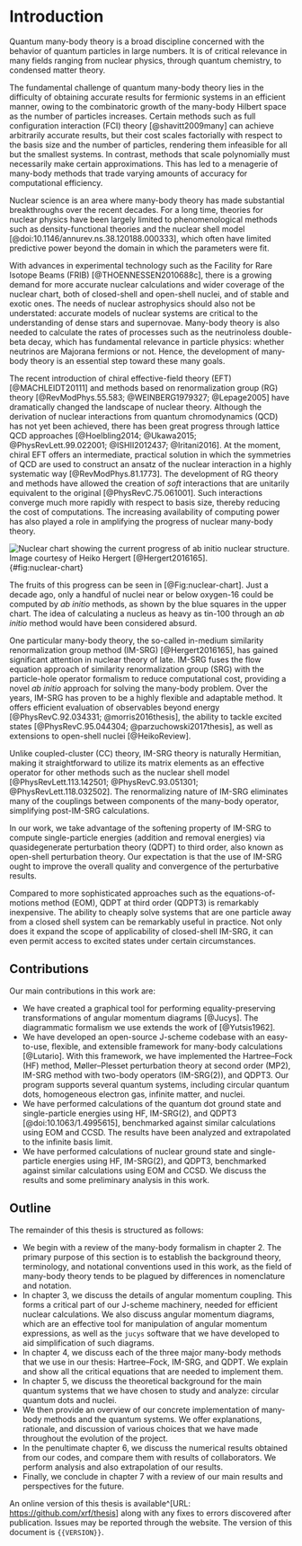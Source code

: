 # Introduction

Quantum many-body theory is a broad discipline concerned with the behavior of quantum particles in large numbers.  It is of critical relevance in many fields ranging from nuclear physics, through quantum chemistry, to condensed matter theory.

The fundamental challenge of quantum many-body theory lies in the difficulty of obtaining accurate results for fermionic systems in an efficient manner, owing to the combinatoric growth of the many-body Hilbert space as the number of particles increases.  Certain methods such as full configuration interaction (FCI) theory [@shavitt2009many] can achieve arbitrarily accurate results, but their cost scales factorially with respect to the basis size and the number of particles, rendering them infeasible for all but the smallest systems.  In contrast, methods that scale polynomially must necessarily make certain approximations.  This has led to a menagerie of many-body methods that trade varying amounts of accuracy for computational efficiency.

Nuclear science is an area where many-body theory has made substantial breakthroughs over the recent decades.  For a long time, theories for nuclear physics have been largely limited to phenomenological methods such as density-functional theories and the nuclear shell model [@doi:10.1146/annurev.ns.38.120188.000333], which often have limited predictive power beyond the domain in which the parameters were fit.

With advances in experimental technology such as the Facility for Rare Isotope Beams (FRIB) [@THOENNESSEN2010688c], there is a growing demand for more accurate nuclear calculations and wider coverage of the nuclear chart, both of closed-shell and open-shell nuclei, and of stable and exotic ones.  The needs of nuclear astrophysics should also not be understated: accurate models of nuclear systems are critical to the understanding of dense stars and supernovae.  Many-body theory is also needed to calculate the rates of processes such as the neutrinoless double-beta decay, which has fundamental relevance in particle physics: whether neutrinos are Majorana fermions or not.  Hence, the development of many-body theory is an essential step toward these many goals.

The recent introduction of chiral effective-field theory (EFT) [@MACHLEIDT20111] and methods based on renormalization group (RG) theory [@RevModPhys.55.583; @WEINBERG1979327; @Lepage2005] have dramatically changed the landscape of nuclear theory.  Although the derivation of nuclear interactions from quantum chromodynamics (QCD) has not yet been achieved, there has been great progress through lattice QCD approaches [@Hoelbling2014; @Ukawa2015; @PhysRevLett.99.022001; @ISHII2012437; @Iritani2016].  At the moment, chiral EFT offers an intermediate, practical solution in which the symmetries of QCD are used to construct an ansatz of the nuclear interaction in a highly systematic way [@RevModPhys.81.1773].  The development of RG theory and methods have allowed the creation of *soft* interactions that are unitarily equivalent to the original [@PhysRevC.75.061001].  Such interactions converge much more rapidly with respect to basis size, thereby reducing the cost of computations.  The increasing availability of computing power has also played a role in amplifying the progress of nuclear many-body theory.

![Nuclear chart showing the current progress of *ab initio* nuclear structure.  Image courtesy of Heiko Hergert [@Hergert2016165].](fig-nuclear-chart){#fig:nuclear-chart}

The fruits of this progress can be seen in [@Fig:nuclear-chart].  Just a decade ago, only a handful of nuclei near or below oxygen-16 could be computed by *ab initio* methods, as shown by the blue squares in the upper chart.  The idea of calculating a nucleus as heavy as tin-100 through an *ab initio* method would have been considered absurd.

One particular many-body theory, the so-called in-medium similarity renormalization group method (IM-SRG) [@Hergert2016165], has gained significant attention in nuclear theory of late.  IM-SRG fuses the flow equation approach of similarity renormalization group (SRG) with the particle-hole operator formalism to reduce computational cost, providing a novel *ab initio* approach for solving the many-body problem.  Over the years, IM-SRG has proven to be a highly flexible and adaptable method.  It offers efficient evaluation of observables beyond energy [@PhysRevC.92.034331; @morris2016thesis], the ability to tackle excited states [@PhysRevC.95.044304; @parzuchowski2017thesis], as well as extensions to open-shell nuclei [@HeikoReview].

Unlike coupled-cluster (CC) theory, IM-SRG theory is naturally Hermitian, making it straightforward to utilize its matrix elements as an effective operator for other methods such as the nuclear shell model [@PhysRevLett.113.142501; @PhysRevC.93.051301; @PhysRevLett.118.032502].  The renormalizing nature of IM-SRG eliminates many of the couplings between components of the many-body operator, simplifying post-IM-SRG calculations.

In our work, we take advantage of the softening property of IM-SRG to compute single-particle energies (addition and removal energies) via quasidegenerate perturbation theory (QDPT) to third order, also known as open-shell perturbation theory.  Our expectation is that the use of IM-SRG ought to improve the overall quality and convergence of the perturbative results.

Compared to more sophisticated approaches such as the equations-of-motions method (EOM), QDPT at third order (QDPT3) is remarkably inexpensive.  The ability to cheaply solve systems that are one particle away from a closed shell system can be remarkably useful in practice.  Not only does it expand the scope of applicability of closed-shell IM-SRG, it can even permit access to excited states under certain circumstances.

## Contributions

Our main contributions in this work are:

  - We have created a graphical tool for performing equality-preserving transformations of angular momentum diagrams [@Jucys].  The diagrammatic formalism we use extends the work of [@Yutsis1962].
  - We have developed an open-source J-scheme codebase with an easy-to-use, flexible, and extensible framework for many-body calculations [@Lutario].  With this framework, we have implemented the Hartree–Fock (HF) method, Møller–Plesset perturbation theory at second order (MP2), IM-SRG method with two-body operators (IM-SRG(2)), and QDPT3.  Our program supports several quantum systems, including circular quantum dots, homogeneous electron gas, infinite matter, and nuclei.
  - We have performed calculations of the quantum dot ground state and single-particle energies using HF, IM-SRG(2), and QDPT3 [@doi:10.1063/1.4995615], benchmarked against similar calculations using EOM and CCSD.  The results have been analyzed and extrapolated to the infinite basis limit.
  - We have performed calculations of nuclear ground state and single-particle energies using HF, IM-SRG(2), and QDPT3, benchmarked against similar calculations using EOM and CCSD.  We discuss the results and some preliminary analysis in this work.

## Outline

The remainder of this thesis is structured as follows:

  - We begin with a review of the many-body formalism in chapter 2.  The primary purpose of this section is to establish the background theory, terminology, and notational conventions used in this work, as the field of many-body theory tends to be plagued by differences in nomenclature and notation.
  - In chapter 3, we discuss the details of angular momentum coupling.  This forms a critical part of our J-scheme machinery, needed for efficient nuclear calculations.  We also discuss angular momentum diagrams, which are an effective tool for manipulation of angular momentum expressions, as well as the `jucys` software that we have developed to aid simplification of such diagrams.
  - In chapter 4, we discuss each of the three major many-body methods that we use in our thesis: Hartree–Fock, IM-SRG, and QDPT.  We explain and show all the critical equations that are needed to implement them.
  - In chapter 5, we discuss the theoretical background for the main quantum systems that we have chosen to study and analyze: circular quantum dots and nuclei.
  - We then provide an overview of our concrete implementation of many-body methods and the quantum systems.  We offer explanations, rationale, and discussion of various choices that we have made throughout the evolution of the project.
  - In the penultimate chapter 6, we discuss the numerical results obtained from our codes, and compare them with results of collaborators.  We perform analysis and also extrapolation of our results.
  - Finally, we conclude in chapter 7 with a review of our main results and perspectives for the future.

An online version of this thesis is available^[URL: <https://github.com/xrf/thesis>] along with any fixes to errors discovered after publication.  Issues may be reported through the website.  The version of this document is `{{VERSION}}`.
